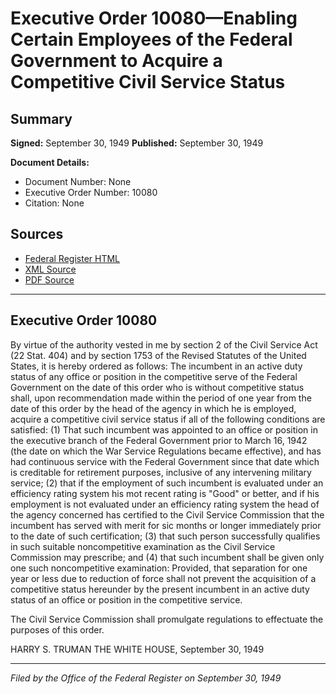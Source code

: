 # Executive Order 10080—Enabling Certain Employees of the Federal Government to Acquire a Competitive Civil Service Status

## Summary

**Signed:** September 30, 1949
**Published:** September 30, 1949

**Document Details:**
- Document Number: None
- Executive Order Number: 10080
- Citation: None

## Sources
- [Federal Register HTML](https://www.presidency.ucsb.edu/documents/executive-order-10080-enabling-certain-employees-the-federal-government-acquire)
- [XML Source](None)
- [PDF Source](None)

---

## Executive Order 10080

By virtue of the authority vested in me by section 2 of the Civil Service Act (22 Stat. 404) and by section 1753 of the Revised Statutes of the United States, it is hereby ordered as follows:
The incumbent in an active duty status of any office or position in the competitive serve of the Federal Government on the date of this order who is without competitive status shall, upon recommendation made within the period of one year from the date of this order by the head of the agency in which he is employed, acquire a competitive civil service status if all of the following conditions are satisfied: (1) That such incumbent was appointed to an office or position in the executive branch of the Federal Government prior to March 16, 1942 (the date on which the War Service Regulations became effective), and has had continuous service with the Federal Government since that date which is creditable for retirement purposes, inclusive of any intervening military service; (2) that if the employment of such incumbent is evaluated under an efficiency rating system his mot recent rating is "Good" or better, and if his employment is not evaluated under an efficiency rating system the head of the agency concerned has certified to the Civil Service Commission that the incumbent has served with merit for sic months or longer immediately prior to the date of such certification; (3) that such person successfully qualifies in such suitable noncompetitive examination as the Civil Service Commission may prescribe; and (4) that such incumbent shall be given only one such noncompetitive examination: Provided, that separation for one year or less due to reduction of force shall not prevent the acquisition of a competitive status hereunder by the present incumbent in an active duty status of an office or position in the competitive service.

The Civil Service Commission shall promulgate regulations to effectuate the purposes of this order.

HARRY S. TRUMAN
THE WHITE HOUSE,
September 30, 1949

---

*Filed by the Office of the Federal Register on September 30, 1949*
